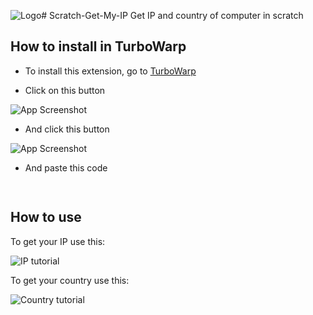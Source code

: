 ![Logo](https://i121.fastpic.org/big/2023/0501/5d/b896708f8fe4e6e86ad7e456e3f2525d.png)# Scratch-Get-My-IP
Get IP and country of computer in scratch

## How to install in TurboWarp

- To install this extension, go to [TurboWarp](https://turbowarp.org/editor) 

- Click on this button

![App Screenshot](https://i121.fastpic.org/big/2023/0501/de/3cb69849edcb9d78e4b4109987f961de.png)

- And click this button

![App Screenshot](https://i121.fastpic.org/big/2023/0501/9c/b0e925db46aba856795981fadcc1969c.png)

- And paste this code

```bash
  
```
## How to use


To get your IP use this:

![IP tutorial](https://i121.fastpic.org/big/2023/0504/df/5614d78e3c041e09492effb0ff1e7ddf.png)

To get your country use this:

![Country tutorial](https://i121.fastpic.org/big/2023/0504/c4/25ddf2b9c6ac4176c42e074d90880cc4.png)

